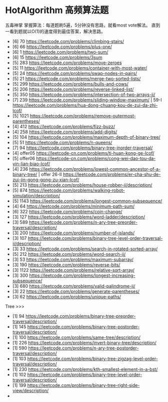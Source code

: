 # HotAlgorithm 高频算法题
五毒神掌 掌握算法：每道题刷5遍，5分钟没有思路，就看most vote解法。 直到一看到题就以O(1)的速度得到最佳答案，解决思路。
- [6] 70   https://leetcode.com/problems/climbing-stairs/
- [6] 66   https://leetcode.com/problems/plus-one/
- [6] 1    https://leetcode.com/problems/two-sum/ 
- [6] 15   https://leetcode.com/problems/3sum
- [5] 283  https://leetcode.com/problems/move-zeroes
- [5] 11   https://leetcode.com/problems/container-with-most-water/
- [5] 24   https://leetcode.com/problems/swap-nodes-in-pairs/ 
- [5] 21   https://leetcode.com/problems/merge-two-sorted-lists/
- [5] 299  https://leetcode.com/problems/bulls-and-cows/ 
- [5] 206  https://leetcode.com/problems/reverse-linked-list/
- [5] 350  https://leetcode.com/problems/intersection-of-two-arrays-ii/
- [7] 239  https://leetcode.com/problems/sliding-window-maximum/ | 59-I https://leetcode.com/problems/hua-dong-chuang-kou-de-zui-da-zhi-lcof/ 
- [5] 1021 https://leetcode.com/problems/remove-outermost-parentheses/ 
- [4] 412  https://leetcode.com/problems/fizz-buzz/ 
- [4] 258  https://leetcode.com/problems/add-digits/ 
- [5] 104  https://leetcode.com/problems/maximum-depth-of-binary-tree/ 
- [5] 51   https://leetcode.com/problems/n-queens/ 
- [7] 94   https://leetcode.com/problems/binary-tree-inorder-traversal/
- [4] offer05 https://leetcode-cn.com/problems/ti-huan-kong-ge-lcof/
- [5] offer06 https://leetcode-cn.com/problems/cong-wei-dao-tou-da-yin-lian-biao-lcof/
- [4] 236 https://leetcode.com/problems/lowest-common-ancestor-of-a-binary-tree/ | offer 26-II https://leetcode.com/problems/er-cha-shu-de-zui-jin-gong-gong-zu-xian-lcof/
- [5] 213 https://leetcode.com/problems/house-robber-ii/description/
- [5] 874 https://leetcode.com/problems/walking-robot-simulation/description/ 
- [5] 1143 https://leetcode.com/problems/longest-common-subsequence/ 
- [4] 64 https://leetcode.com/problems/minimum-path-sum/ 
- [6] 322 https://leetcode.com/problems/coin-change/ 
- [3] 127 https://leetcode.com/problems/word-ladder/description/ 
- [3] 589 https://leetcode.com/problems/n-ary-tree-preorder-traversal/description/ 
- [3] 200 https://leetcode.com/problems/number-of-islands/ 
- [3] 107 https://leetcode.com/problems/binary-tree-level-order-traversal-ii/description/
- [3] 33 https://leetcode.com/problems/search-in-rotated-sorted-array/
- [5] 212 https://leetcode.com/problems/word-search-ii/ 
- [3] 53 https://leetcode.com/problems/maximum-subarray/ 
- [3] 190 https://leetcode.com/problems/reverse-bits/
- [3] 1122 https://leetcode.com/problems/relative-sort-array/ 
- [3] 300 https://leetcode.com/problems/longest-increasing-subsequence/ 
- [3] 680 https://leetcode.com/problems/valid-palindrome-ii/ 
- [3] 22 https://leetcode.com/problems/generate-parentheses/
- [3] 62 https://leetcode.com/problems/unique-paths/ 




Tree >>>
- [1] 94 https://leetcode.com/problems/binary-tree-preorder-traversal/description/
- [1] 145 https://leetcode.com/problems/binary-tree-postorder-traversal/description/
- [1] 100 https://leetcode.com/problems/same-tree/description/
- [1] 226 https://leetcode.com/problems/invert-binary-tree/description/
- [1] 590 https://leetcode.com/problems/n-ary-tree-postorder-traversal/description/
- [1] 103 https://leetcode.com/problems/binary-tree-zigzag-level-order-traversal/description/
- [1] 230 https://leetcode.com/problems/kth-smallest-element-in-a-bst/
- [1] 102 https://leetcode.com/problems/binary-tree-level-order-traversal/description/
- [1] 199 https://leetcode.com/problems/binary-tree-right-side-view/description/
- 




